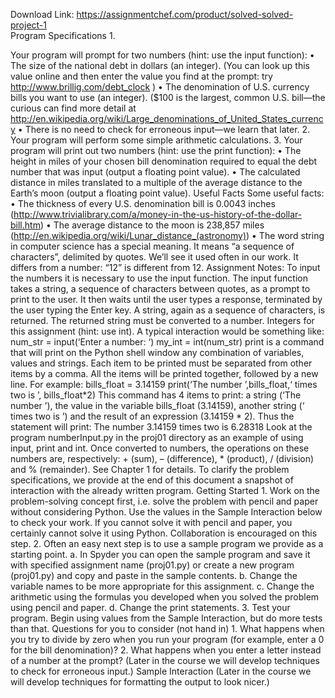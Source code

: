 Download Link: https://assignmentchef.com/product/solved-solved-project-1
<br>
Program Specifications 1.

Your program will prompt for two numbers (hint: use the input function): • The size of the national debt in dollars (an integer). (You can look up this value online and then enter the value you find at the prompt: try http://www.brillig.com/debt_clock ) • The denomination of U.S. currency bills you want to use (an integer). ($100 is the largest, common U.S. bill—the curious can find more detail at http://en.wikipedia.org/wiki/Large_denominations_of_United_States_currency • There is no need to check for erroneous input—we learn that later. 2. Your program will perform some simple arithmetic calculations. 3. Your program will print out two numbers (hint: use the print function): • The height in miles of your chosen bill denomination required to equal the debt number that was input (output a floating point value). • The calculated distance in miles translated to a multiple of the average distance to the Earth’s moon (output a floating point value). Useful Facts Some useful facts: • The thickness of every U.S. denomination bill is 0.0043 inches (http://www.trivialibrary.com/a/money-in-the-us-history-of-the-dollar-bill.htm) • The average distance to the moon is 238,857 miles (http://en.wikipedia.org/wiki/Lunar_distance_(astronomy)) • The word string in computer science has a special meaning. It means “a sequence of characters”, delimited by quotes. We’ll see it used often in our work. It differs from a number: “12” is different from 12. Assignment Notes: To input the numbers it is necessary to use the input function. The input function takes a string, a sequence of characters between quotes, as a prompt to print to the user. It then waits until the user types a response, terminated by the user typing the Enter key. A string, again as a sequence of characters, is returned. The returned string must be converted to a number. Integers for this assignment (hint: use int). A typical interaction would be something like: num_str = input(‘Enter a number: ‘) my_int = int(num_str) print is a command that will print on the Python shell window any combination of variables, values and strings. Each item to be printed must be separated from other items by a comma. All the items will be printed together, followed by a new line. For example: bills_float = 3.14159 print(‘The number ’,bills_float,‘ times two is ’, bills_float*2) This command has 4 items to print: a string (‘The number ’), the value in the variable bills_float (3.14159), another string (‘ times two is ’) and the result of an expression (3.14159 * 2). Thus the statement will print: The number 3.14159 times two is 6.28318 Look at the program numberInput.py in the proj01 directory as an example of using input, print and int. Once converted to numbers, the operations on these numbers are, respectively: + (sum), – (difference), * (product), / (division) and % (remainder). See Chapter 1 for details. To clarify the problem specifications, we provide at the end of this document a snapshot of interaction with the already written program. Getting Started 1. Work on the problem-solving concept first, i.e. solve the problem with pencil and paper without considering Python. Use the values in the Sample Interaction below to check your work. If you cannot solve it with pencil and paper, you certainly cannot solve it using Python. Collaboration is encouraged on this step. 2. Often an easy next step is to use a sample program we provide as a starting point. a. In Spyder you can open the sample program and save it with specified assignment name (proj01.py) or create a new program (proj01.py) and copy and paste in the sample contents. b. Change the variable names to be more appropriate for this assignment. c. Change the arithmetic using the formulas you developed when you solved the problem using pencil and paper. d. Change the print statements. 3. Test your program. Begin using values from the Sample Interaction, but do more tests than that. Questions for you to consider (not hand in) 1. What happens when you try to divide by zero when you run your program (for example, enter a 0 for the bill denomination)? 2. What happens when you enter a letter instead of a number at the prompt? (Later in the course we will develop techniques to check for erroneous input.) Sample Interaction (Later in the course we will develop techniques for formatting the output to look nicer.)